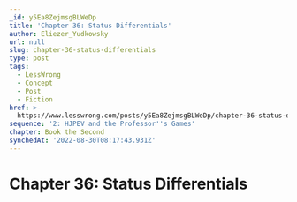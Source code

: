 ```yaml
---
_id: y5Ea8ZejmsgBLWeDp
title: 'Chapter 36: Status Differentials'
author: Eliezer_Yudkowsky
url: null
slug: chapter-36-status-differentials
type: post
tags:
  - LessWrong
  - Concept
  - Post
  - Fiction
href: >-
  https://www.lesswrong.com/posts/y5Ea8ZejmsgBLWeDp/chapter-36-status-differentials
sequence: '2: HJPEV and the Professor''s Games'
chapter: Book the Second
synchedAt: '2022-08-30T08:17:43.931Z'
---
```

# Chapter 36: Status Differentials

